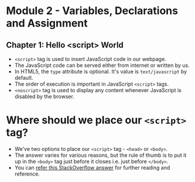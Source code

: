 # Module 2 - Variables, Declarations and Assignment

## Chapter 1: Hello \<script> World

* `<script>` tag is used to insert JavaScript code in our webpage.
* The JavaScript code can be served either from internet or written by us.
* In HTML5, the `type` attribute is optional. It's value is `text/javascript` by default.
* The order of execution is important in JavaScript `<script>` tags.
* `<noscript>` tag is used to display any content whenever JavaScript is disabled by the browser.

# Where should we place our `<script>` tag?

* We've two options to place our `<script>` tag - `<head>` or `<body>`.
* The answer varies for various reasons, but the rule of thumb is to put it up in the `<body>` tag just before it closes i.e. just before `</body>`.
* You can [refer this StackOverflow answer](https://stackoverflow.com/questions/196702/where-to-place-javascript-in-an-html-file) for further reading and reference.

